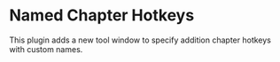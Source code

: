 # Named Chapter Hotkeys

This plugin adds a new tool window to specify addition chapter hotkeys with custom names.

